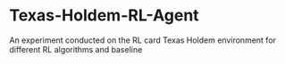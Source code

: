 # Texas-Holdem-RL-Agent
An experiment conducted on the RL card Texas Holdem environment for different RL algorithms and baseline
